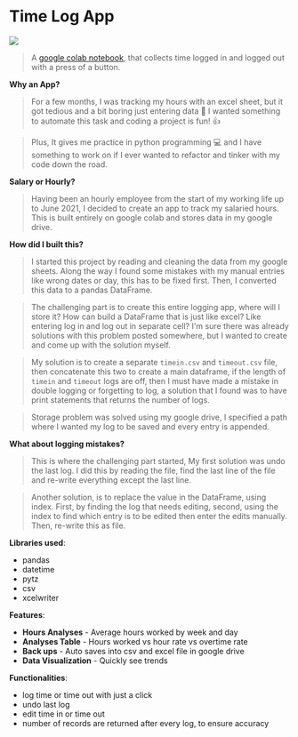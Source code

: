 # Time Log App
<img src='https://encrypted-tbn0.gstatic.com/images?q=tbn:ANd9GcTBepozD0DfuxWa5mS21jkqMOzrlAdwegiBnw&usqp=CAU'>

>A [google colab notebook](https://colab.research.google.com/drive/1Cy4FgA-8tdzJk9aR6U0xPSDAc-gGhCww?usp=sharing), that collects time logged in and logged out with a press of a button.  


**Why an App?**
> For a few months, I was tracking my hours with an excel sheet, but it got tedious and a bit boring just entering data &#129335; I wanted something to automate this task and coding a project is fun! &#128077;

> Plus, It gives me practice in python programming &#128187;  and I have something to work on if I ever wanted to refactor and tinker with my code down the road. 


**Salary or Hourly?**

> Having been an hourly employee from the start of my working life up to June 2021, I decided to create an app to track my salaried hours. This is built entirely on google colab and stores data in my google drive.

**How did I built this?** 
> I started this project by reading and cleaning the data from my google sheets. Along the way I found some mistakes with my manual entries like wrong dates or day, this has to be fixed first. Then, I converted this data to a pandas DataFrame. 

> The challenging part is to create this entire logging app, where will I store it? How can build a DataFrame that is just like excel? Like entering log in and log out in separate cell? I'm sure there was already solutions with this problem posted somewhere, but I wanted to create and come up with the solution myself.    

> My solution is to create a separate `timein.csv` and `timeout.csv` file, then concatenate this two to create a main dataframe, if the length of `timein` and `timeout` logs are off, then I must have made a mistake in double logging or forgetting to log, a solution that I found was to have print statements that returns the number of logs. 

> Storage problem was solved using my google drive, I specified a path where I wanted my log to be saved and every entry is appended.

**What about logging mistakes?**
> This is where the challenging part started, My first solution was undo the last log. I did this by reading the file, find the last line of the file and re-write everything except the last line. 

> Another solution, is to replace the value in the DataFrame, using index. First, by finding the log that needs editing, second, using the index to find which entry is to be edited then enter the edits manually. Then, re-write this as file. 

**Libraries used**:
* pandas
* datetime
* pytz
* csv
* xcelwriter

**Features**:

* **Hours Analyses** - Average hours worked by week and day
* **Analyses Table** - Hours worked vs hour rate vs overtime rate
* **Back ups** - Auto saves into csv and excel file in google drive
* **Data Visualization** - Quickly see trends

**Functionalities**:

* log time or time out with just a click
* undo last log
* edit time in or time out
* number of records are returned after every log, to ensure accuracy


